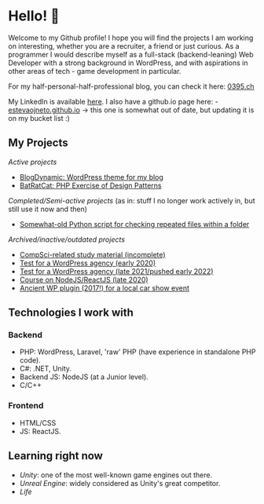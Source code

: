 # Hello! 👋

Welcome to my Github profile! I hope you will find the projects I am working on interesting, whether you are a recruiter, a friend or just curious.
As a programmer I would describe myself as a full-stack (backend-leaning) Web Developer with a strong background in WordPress, and with aspirations in other areas of tech - game development in particular.

For my half-personal-half-professional blog, you can check it here:  [0395.ch](https://0395.ch)

My LinkedIn is available [here](https://www.linkedin.com/in/estev%C3%A3o-n-456aa91a9/). I also have a github.io page here: - [estevaojneto.github.io](estevaojneto.github.io) -> this one is somewhat out of date, but updating it is on my bucket list :)

## My Projects

_Active projects_

- [BlogDynamic: WordPress theme for my blog](https://github.com/estevaojneto/blogdynamic)
- [BatRatCat: PHP Exercise of Design Patterns](https://github.com/estevaojneto/PHP-BatRatCat)

_Completed/Semi-active projects_
(as in: stuff I no longer work actively in, but still use it now and then)
- [Somewhat-old Python script for checking repeated files within a folder](https://github.com/estevaojneto/DuplicateFileCheck)

_Archived/inactive/outdated projects_

- [CompSci-related study material (incomplete)](https://github.com/estevaojneto/ITSME)
- [Test for a WordPress agency (early 2020)](https://github.com/estevaojneto/wordpress_calendar)
- [Test for a WordPress agency (late 2021/pushed early 2022)](https://github.com/estevaojneto/userlist-plugin)
- [Course on NodeJS/ReactJS (late 2020)](https://github.com/estevaojneto/be-the-hero-sample)
- [Ancient WP plugin (2017!) for a local car show event](https://github.com/estevaojneto/hotlapdavilla_wp)

## Technologies I work with

### Backend

- PHP: WordPress, Laravel, 'raw' PHP (have experience in standalone PHP code).
- C#: .NET, Unity.
- Backend JS: NodeJS (at a Junior level).
- C/C++

### Frontend

- HTML/CSS
- JS: ReactJS.

## Learning right now

- *Unity*: one of the most well-known game engines out there.
- *Unreal Engine*: widely considered as Unity's great competitor.
- *Life*
